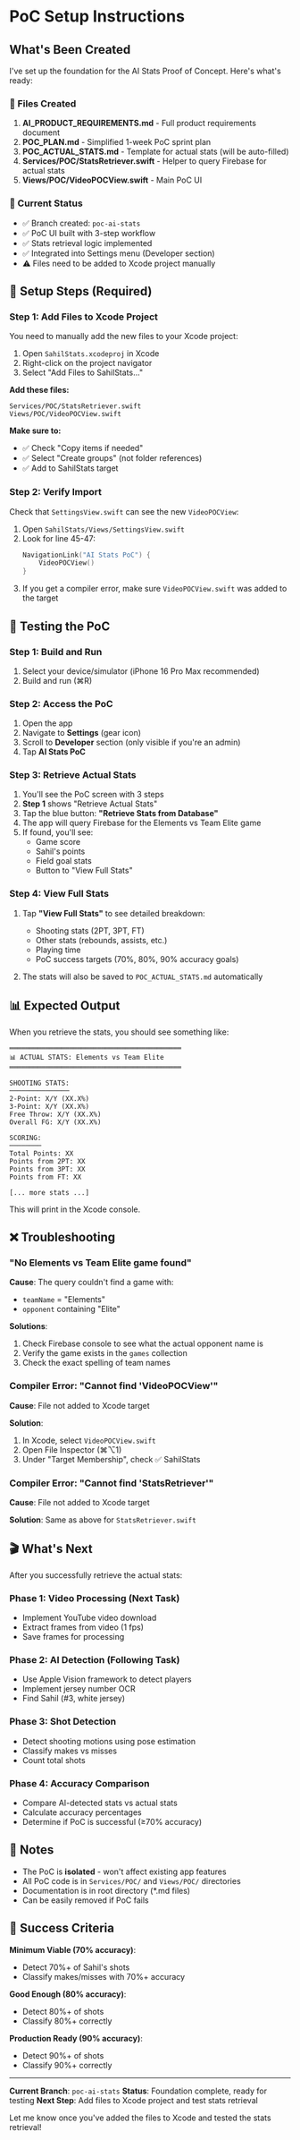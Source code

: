 # PoC Setup Instructions

## What's Been Created

I've set up the foundation for the AI Stats Proof of Concept. Here's what's ready:

### 📁 Files Created

1. **AI_PRODUCT_REQUIREMENTS.md** - Full product requirements document
2. **POC_PLAN.md** - Simplified 1-week PoC sprint plan
3. **POC_ACTUAL_STATS.md** - Template for actual stats (will be auto-filled)
4. **Services/POC/StatsRetriever.swift** - Helper to query Firebase for actual stats
5. **Views/POC/VideoPOCView.swift** - Main PoC UI

### 🎯 Current Status

- ✅ Branch created: `poc-ai-stats`
- ✅ PoC UI built with 3-step workflow
- ✅ Stats retrieval logic implemented
- ✅ Integrated into Settings menu (Developer section)
- ⚠️ Files need to be added to Xcode project manually

## 🔧 Setup Steps (Required)

### Step 1: Add Files to Xcode Project

You need to manually add the new files to your Xcode project:

1. Open `SahilStats.xcodeproj` in Xcode
2. Right-click on the project navigator
3. Select "Add Files to SahilStats..."

**Add these files:**

```
Services/POC/StatsRetriever.swift
Views/POC/VideoPOCView.swift
```

**Make sure to:**
- ✅ Check "Copy items if needed"
- ✅ Select "Create groups" (not folder references)
- ✅ Add to SahilStats target

### Step 2: Verify Import

Check that `SettingsView.swift` can see the new `VideoPOCView`:

1. Open `SahilStats/Views/SettingsView.swift`
2. Look for line 45-47:
   ```swift
   NavigationLink("AI Stats PoC") {
       VideoPOCView()
   }
   ```
3. If you get a compiler error, make sure `VideoPOCView.swift` was added to the target

## 🧪 Testing the PoC

### Step 1: Build and Run

1. Select your device/simulator (iPhone 16 Pro Max recommended)
2. Build and run (⌘R)

### Step 2: Access the PoC

1. Open the app
2. Navigate to **Settings** (gear icon)
3. Scroll to **Developer** section (only visible if you're an admin)
4. Tap **AI Stats PoC**

### Step 3: Retrieve Actual Stats

1. You'll see the PoC screen with 3 steps
2. **Step 1** shows "Retrieve Actual Stats"
3. Tap the blue button: **"Retrieve Stats from Database"**
4. The app will query Firebase for the Elements vs Team Elite game
5. If found, you'll see:
   - Game score
   - Sahil's points
   - Field goal stats
   - Button to "View Full Stats"

### Step 4: View Full Stats

1. Tap **"View Full Stats"** to see detailed breakdown:
   - Shooting stats (2PT, 3PT, FT)
   - Other stats (rebounds, assists, etc.)
   - Playing time
   - PoC success targets (70%, 80%, 90% accuracy goals)

2. The stats will also be saved to `POC_ACTUAL_STATS.md` automatically

## 📊 Expected Output

When you retrieve the stats, you should see something like:

```
═══════════════════════════════════════════
📊 ACTUAL STATS: Elements vs Team Elite
═══════════════════════════════════════════

SHOOTING STATS:
───────────────
2-Point: X/Y (XX.X%)
3-Point: X/Y (XX.X%)
Free Throw: X/Y (XX.X%)
Overall FG: X/Y (XX.X%)

SCORING:
────────
Total Points: XX
Points from 2PT: XX
Points from 3PT: XX
Points from FT: XX

[... more stats ...]
```

This will print in the Xcode console.

## ❌ Troubleshooting

### "No Elements vs Team Elite game found"

**Cause**: The query couldn't find a game with:
- `teamName` = "Elements"
- `opponent` containing "Elite"

**Solutions**:
1. Check Firebase console to see what the actual opponent name is
2. Verify the game exists in the `games` collection
3. Check the exact spelling of team names

### Compiler Error: "Cannot find 'VideoPOCView'"

**Cause**: File not added to Xcode target

**Solution**:
1. In Xcode, select `VideoPOCView.swift`
2. Open File Inspector (⌘⌥1)
3. Under "Target Membership", check ✅ SahilStats

### Compiler Error: "Cannot find 'StatsRetriever'"

**Cause**: File not added to Xcode target

**Solution**: Same as above for `StatsRetriever.swift`

## 🎬 What's Next

After you successfully retrieve the actual stats:

### Phase 1: Video Processing (Next Task)
- Implement YouTube video download
- Extract frames from video (1 fps)
- Save frames for processing

### Phase 2: AI Detection (Following Task)
- Use Apple Vision framework to detect players
- Implement jersey number OCR
- Find Sahil (#3, white jersey)

### Phase 3: Shot Detection
- Detect shooting motions using pose estimation
- Classify makes vs misses
- Count total shots

### Phase 4: Accuracy Comparison
- Compare AI-detected stats vs actual stats
- Calculate accuracy percentages
- Determine if PoC is successful (≥70% accuracy)

## 📝 Notes

- The PoC is **isolated** - won't affect existing app features
- All PoC code is in `Services/POC/` and `Views/POC/` directories
- Documentation is in root directory (*.md files)
- Can be easily removed if PoC fails

## 🚀 Success Criteria

**Minimum Viable (70% accuracy)**:
- Detect 70%+ of Sahil's shots
- Classify makes/misses with 70%+ accuracy

**Good Enough (80% accuracy)**:
- Detect 80%+ of shots
- Classify 80%+ correctly

**Production Ready (90% accuracy)**:
- Detect 90%+ of shots
- Classify 90%+ correctly

---

**Current Branch**: `poc-ai-stats`
**Status**: Foundation complete, ready for testing
**Next Step**: Add files to Xcode project and test stats retrieval

Let me know once you've added the files to Xcode and tested the stats retrieval!
